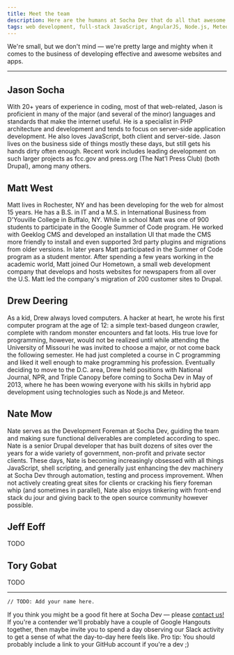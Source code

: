 ```yaml
---
title: Meet the team
description: Here are the humans at Socha Dev that do all that awesome dev work for your team. They are all quite great.
tags: web development, full-stack JavaScript, AngularJS, Node.js, Meteor, PHP, Phalcon, Drupal
---
```


We're small, but we don't mind &mdash; we're pretty large and mighty when it comes to the business of developing effective and awesome websites and apps.

* * *

## Jason Socha

With 20+ years of experience in coding, most of that web-related, Jason is
proficient in many of the major (and several of the minor) languages and
standards that make the internet useful. He is a specialist in PHP architecture
and development and tends to focus on server-side application development. He
also loves JavaScript, both client and server-side. Jason lives on the business
side of things mostly these days, but still gets his hands dirty often enough.
Recent work includes leading development on such larger projects as fcc.gov and
press.org (The Nat'l Press Club) (both Drupal), among many others.

## Matt West

Matt lives in Rochester, NY and has been developing for the web for almost 15
years. He has a B.S. in IT and a M.S. in International Business from D'Youville
College in Buffalo, NY. While in school Matt was one of 900 students to
participate in the Google Summer of Code program. He worked with Geeklog CMS
and developed an installation UI that made the CMS more friendly to install and
even supported 3rd party plugins and migrations from older versions. In later
years Matt participated in the Summer of Code program as a student mentor. After
spending a few years working in the academic world, Matt joined Our Hometown,
a small web development company that develops and hosts websites for newspapers
from all over the U.S. Matt led the company's migration of 200 customer sites
to Drupal.

## Drew Deering

As a kid, Drew always loved computers. A hacker at heart, he wrote his first
computer program at the age of 12: a simple text-based dungeon crawler, complete
with random monster encounters and fat loots. His true love for programming,
however, would not be realized until while attending the University of Missouri
he was invited to choose a major, or not come back the following semester. He
had just completed a course in C programming and liked it well enough to make
programming his profession. Eventually deciding to move to the D.C. area, Drew
held positions with National Journal, NPR, and Triple Canopy before coming to
Socha Dev in May of 2013, where he has been wowing everyone with his skills in
hybrid app development using technologies such as Node.js and Meteor.

## Nate Mow

Nate serves as the Development Foreman at Socha Dev, guiding the team and making
sure functional deliverables are completed according to spec. Nate is a senior
Drupal developer that has built dozens of sites over the years for a wide
variety of government, non-profit and private sector clients. These days, Nate
is becoming increasingly obsessed with all things JavaScript, shell scripting,
and generally just enhancing the dev machinery at Socha Dev through automation,
testing and process improvement. When not actively creating great sites for
clients or cracking his fiery foreman whip (and sometimes in parallel), Nate
also enjoys tinkering with front-end stack du jour and giving back to the open
source community however possible.

## Jeff Eoff

TODO

## Tory Gobat

TODO

* * *

    // TODO: Add your name here.

If you think you might be a good fit here at Socha Dev &mdash; please <a href="/#contact" class="green">contact us!</a> If you're a contender we'll probably have a couple of <span class="blue dotted">Google Hangouts</span> together, then maybe invite you to spend a day observing our <span class="purple dotted">Slack</span> activity to get a sense of what the day-to-day here feels like. Pro tip: You should probably include a link to your GitHub account if you're a dev ;)
